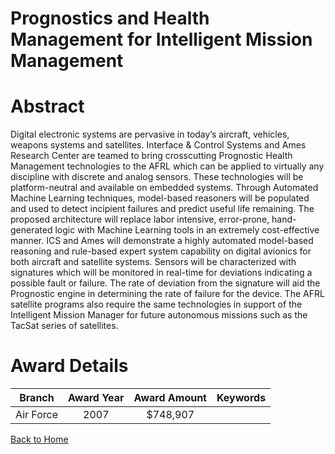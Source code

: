 
Prognostics and Health Management for Intelligent Mission Management
====================================================================

# Abstract


Digital electronic systems are pervasive in today’s aircraft, vehicles, weapons systems and satellites.  Interface & Control Systems and Ames Research Center are teamed to bring crosscutting Prognostic Health Management technologies to the AFRL which can be applied to virtually any discipline with discrete and analog sensors.  These technologies will be platform-neutral and available on embedded systems.  Through Automated Machine Learning techniques, model-based reasoners will be populated and used to detect incipient failures and predict useful life remaining. The proposed architecture will replace labor intensive, error-prone, hand-generated logic with Machine Learning tools in an extremely cost-effective manner.  ICS and Ames will demonstrate a highly automated model-based reasoning and rule-based expert system capability on digital avionics for both aircraft and satellite systems.  Sensors will be characterized with signatures which will be monitored in real-time for deviations indicating a possible fault or failure.  The rate of deviation from the signature will aid the Prognostic engine in determining the rate of failure for the device.  The AFRL satellite programs also require the same technologies in support of the Intelligent Mission Manager for future autonomous missions such as the TacSat series of satellites.  

# Award Details

|Branch|Award Year|Award Amount|Keywords|
| :---: | :---: | :---: | :---: |
|Air Force|2007|$748,907||
  
  


[Back to Home](https://github.com/chrischow/dod_sbir_awards/DJ/#1298)